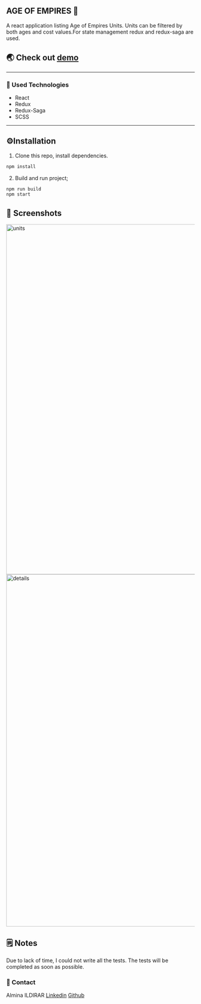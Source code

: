 ## AGE OF EMPIRES 👑

A react application listing Age of Empires Units. Units can be filtered by both ages and cost values.For state management redux and redux-saga are used.

## 🌏 Check out [ demo](https://ageofempires-almina.netlify.app//)

---

### 🔎 Used Technologies

- React
- Redux
- Redux-Saga
- SCSS


---

## ⚙️****Installation****

1. Clone this repo, install dependencies.

```makefile
npm install
```


2. Build and run project;

```makefile
npm run build
npm start
```

## 📸 Screenshots
<img width="936" alt="units" src="https://user-images.githubusercontent.com/55828986/189548631-b1c01fb9-444b-49df-b55c-992a178197c8.png">



<img width="942" alt="details" src="https://user-images.githubusercontent.com/55828986/189548634-84ab3d54-0ba2-402d-a0d3-4f055d47ea33.png">

## 🗒️ Notes
Due to lack of time, I could not write all the tests. The tests will be completed as soon as possible.

### 📩 Contact

Almina ILDIRAR
[Linkedin](https://tr.linkedin.com/in/alminaildirar/en?trk=people-guest_people_search-card)
[Github](https://github.com/alminaildirar)
